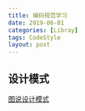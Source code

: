 ```yaml
---
title: 编码规范学习
date: 2019-06-01 
categories: [Libray]
tags: CodeStyle
layout: post
---
```


## 设计模式

[图说设计模式](https://design-patterns.readthedocs.io/zh_CN/latest/index.html)